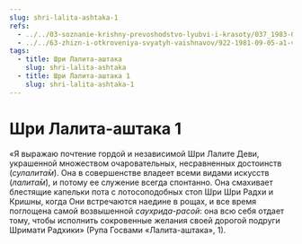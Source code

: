 ```yaml
---
slug: shri-lalita-ashtaka-1
refs:
  - ../../03-soznanie-krishny-prevoshodstvo-lyubvi-i-krasoty/037_1983-01-26-c2_sridharmj_molitva_lality_devi_i_shloka_rupy_gosvami.md
  - ../../63-zhizn-i-otkroveniya-svyatyh-vaishnavov/922-1981-09-05-a1-velichie-lality-devi.md
tags:
  - title: Шри Лалита-аштака
    slug: shri-lalita-ashtaka
  - title: Шри Лалита-аштака 1
    slug: shri-lalita-ashtaka-1
---
```


# Шри Лалита-аштака 1

«Я выражаю почтение гордой и независимой Шри Лалите Деви, украшенной множеством очаровательных, несравненных достоинств (*сулалита̄м̇*). Она в совершенстве владеет всеми видами искусств (*лалита̄м̇*), и потому ее служение всегда спонтанно. Она смахивает блестящие капельки пота с лотосоподобных стоп Шри Шри Радхи и Кришны, когда Они встречаются наедине в рощах, и все время поглощена самой возвышенной *саухрида-расой*: она всю себя отдает тому, чтобы исполнить сокровенные желания своей дорогой подруги Шримати Радхики» (Рупа Госвами «Лалита-аштака», 1).
